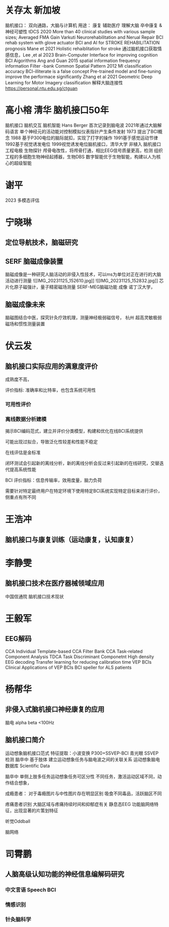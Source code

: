 # 关存太 新加坡
脑机接口： 双向通路，大脑与计算机
用途：
	康复
	辅助医疗
	理解大脑
卒中康复 & 神经可塑性
tDCS 2020 More than 40 clinical studies with various sample sizes; Averaged FMA Gain
Varkuti Neurorehabilitation and Nerual Repair
BCI rehab system with glove actuator
BCI and AI for STROKE REHABILITATION prognosis Mane et 2021
Holistic rehaiblitation for stroke 
通过脑机接口获取情感信息，Lee ,et al 2023 
Brain-Computer Interface for improving cognition
BCI  Aigorithms
	Ang and Guan 2015
	spatial information frequency information 
	Filter -bank Common Spatial Pattern  2012
	MI classification accuracy 
	BCI-illiterate is a false concept
Pre-trained model and fine-tuning improve the performace significantly
Zhang et al 2021
Geometric Deep Learning for Motor Imagery classification
解释大脑连接性
https://personal.ntu.edu.sg/ctguan

# 高小榕 清华 脑机接口50年
脑机接口 脑机交互 脑机智能
Hans Berger 首次记录到脑电波
2021年通过大脑解码语言
单个神经元的活动能对控制模拟仪表指针产生条件发射
1973 提出了BCI概念
1988 基于P300电位的脑际就扣，实现了打字的操作
1991基于感觉运动节律
1992基于视觉诱发电位
1999视觉诱发电位脑机接口，清华大学
非植入 脑机接口
	工程电极
	生物探针
	颅骨电改性，将颅骨打通，相比EEG信号质量更高，检测
	组织工程的多细胞生物神经起搏器，生物DBS
	数字智能优于生物智能，构建以人为核心的超级智能
# 谢平
2023 多模态评估

# 宁晓琳
## 定位导航技术，脑磁研究
## SERF 脑磁成像装置
脑磁成像是一种研究人脑活动的非侵入性技术，可以ms为单位对正在进行的大脑活动进行测量
![[IMG_20231125_152610.jpg]]
![[IMG_20231125_152832.jpg]]
芯片化原子磁强计，量子精密磁场测量
SERF-MEG脑磁功能 成像 
诺丁汉大学，
## 脑磁成像未来
脑磁图结合中医，探究针灸疗效机理，测量神经极弱磁信号，
杭州 超高灵敏极弱磁场和惯性测量装置
# 伏云发
## 脑机接口实际应用的满意度评价
成熟度不高，

评价指标: 准确率和比特率，也包含系统可用性
### 可用性评价
### 离线数据分析建模
揭示BCI编码范式，建立并评价分类模型，构建和优化在线BCI系统提供

可能出现过拟合，导致泛化性较差和性能不稳定

在线评估是金标准

闭环测试会引起新的离线分析，新的离线分析会反过来引起新的在线研究，交替迭代提高系统性能

BCI 评价指标：信息传输率，效用度量，脑力负荷

需要针对特定最终用户在特定环境下使用特定BCI系统实现特定目标来进行评价，侧重点有所不同
# 王浩冲
## 脑机接口与康复训练（运动康复，认知康复）
# 李静雯
## 脑机接口技术在医疗器械领域应用
中国信通院
脑机接口技术现状
# 王毅军
## EEG解码
CCA 
Individual Template-based CCA
Filter Bank CCA 
Task-related Component Analysis
TDCA Task Discriminant Componetnt
High density EEG decoding
Transfer learning for reducing calibration time 
VEP BCIs
Clinical Applications of VEP BCIs
	BCI speller for ALS patients
	

# 杨帮华
## 非侵入式脑机接口神经康复的应用
脑电 alpha beta <100Hz

## 脑机接口简介
运动想象脑机接口范式
特征提取：小波变换
P300+SSVEP-BCI
青光眼 SSVEP 检测
脑卒中 基于肢体
建立运动想象任务与脑电波之间的关联关系
运动想象脑电数据库 Scientific Data

脑卒中 单侧上肢多任务运动想象任务可区分性
不同任务，激活运动区域不同，动作结合想象，

成瘾患者：
	对于毒瘾图片与中性图片存在明显区别
	吸食不同毒品，活跃脑区不同

疼痛患者识别
大脑区域与疼痛持续时间和抑郁症有关
静息态EEG 功能脑网络特征，出现显著的片策划特征

听觉Oddball

脑网络

# 司霄鹏
## 人脑高级认知功能的神经信息编解码研究
### 中文言语 Speech BCI

### 情感识别
### 针灸脑科学



